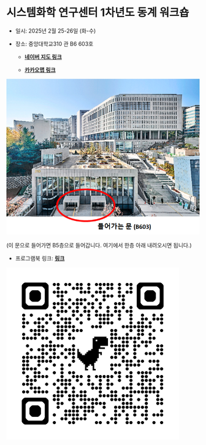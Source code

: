 # 시스템화학 연구센터 1차년도 동계 워크숍

- 일시: 2025년 2월 25-26일 (화-수)
- 장소: 중앙대학교310 관 B6 603호
  
    - [**네이버 지도 링크**](https://naver.me/5k7wIQFF)
    
    - [**카카오맵 링크**](https://place.map.kakao.com/359179858)

![location](./B603_location.png)

  (이 문으로 들어가면 B5층으로 들어갑니다. 여기에서 한층 아래 내려오시면 됩니다.)

- 프로그램북 링크: [**링크**](https://github.com/thereexist/GCSC_winter_2025/blob/main/%EC%8B%AC%ED%8F%AC%EC%A7%80%EC%97%84%20%ED%94%84%EB%A1%9C%EA%B7%B8%EB%9E%A8%EB%B6%81.pdf)

![qr_code](./qrcode_github.com.png)
